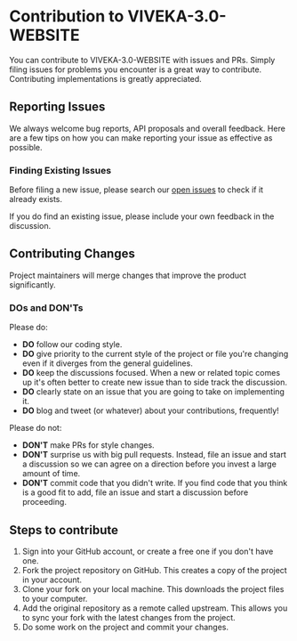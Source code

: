 
# Contribution to VIVEKA-3.0-WEBSITE

You can contribute to VIVEKA-3.0-WEBSITE with issues and PRs. Simply filing issues for problems you encounter is a great way to contribute. Contributing implementations is greatly appreciated.

## Reporting Issues

We always welcome bug reports, API proposals and overall feedback. Here are a few tips on how you can make reporting your issue as effective as possible.

### Finding Existing Issues

Before filing a new issue, please search our [open issues](https://github.com/shrinjayshresth1/VIVEKA-3.0-WEBSITE/issues) to check if it already exists.

If you do find an existing issue, please include your own feedback in the discussion.

## Contributing Changes

Project maintainers will merge changes that improve the product significantly.

### DOs and DON'Ts

Please do:

* **DO** follow our coding style.
* **DO** give priority to the current style of the project or file you're changing even if it diverges from the general guidelines.
* **DO** keep the discussions focused. When a new or related topic comes up
  it's often better to create new issue than to side track the discussion.
* **DO** clearly state on an issue that you are going to take on implementing it.
* **DO** blog and tweet (or whatever) about your contributions, frequently!

Please do not:

* **DON'T** make PRs for style changes.
* **DON'T** surprise us with big pull requests. Instead, file an issue and start
  a discussion so we can agree on a direction before you invest a large amount
  of time.
* **DON'T** commit code that you didn't write. If you find code that you think is a good fit to add, file an issue and start a discussion before proceeding.

## Steps to contribute

1. Sign into your GitHub account, or create a free one if you don't have one.
2. Fork the project repository on GitHub. This creates a copy of the project in your account.
3. Clone your fork on your local machine. This downloads the project files to your computer.
4. Add the original repository as a remote called upstream. This allows you to sync your fork with the latest changes from the project.
5. Do some work on the project and commit your changes.

